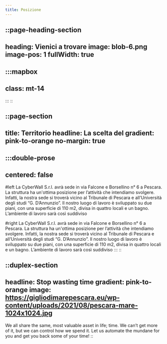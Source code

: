 ```yaml
---
title: Posizione
---
```


::page-heading-section
---
heading: Vienici a trovare
image: blob-6.png
image-pos: 1
fullWidth: true
---
  :::mapbox
  ---
  class: mt-14
  ---
  :::
::

::page-section
---
title: Territorio
headline: La scelta del
gradient: pink-to-orange
no-margin: true
---
  :::double-prose
  ---
  centered: false
  ---
  #left
  La CyberWall S.r.l. avrà sede in via Falcone
  e Borsellino n° 6 a Pescara. La struttura ha
  un'ottima posizione per l’attività che
  intendiamo svolgere. Infatti, la nostra sede si
  troverà vicino al Tribunale di Pescara e
  all’Università degli studi “G. D’Annunzio”. Il
  nostro luogo di lavoro è sviluppato su due
  piani, con una superficie di 110 m2, divisa in
  quattro locali e un bagno. L’ambiente di
  lavoro sarà così suddiviso

  #right
  La CyberWall S.r.l. avrà sede in via Falcone
  e Borsellino n° 6 a Pescara. La struttura ha
  un'ottima posizione per l’attività che
  intendiamo svolgere. Infatti, la nostra sede si
  troverà vicino al Tribunale di Pescara e
  all’Università degli studi “G. D’Annunzio”. Il
  nostro luogo di lavoro è sviluppato su due
  piani, con una superficie di 110 m2, divisa in
  quattro locali e un bagno. L’ambiente di
  lavoro sarà così suddiviso
  :::
::
  
::duplex-section
---
headline: Stop wasting time
gradient: pink-to-orange
image: https://gigliodimarepescara.eu/wp-content/uploads/2021/08/pescara-mare-1024x1024.jpg
---
We all share the same, most valuable asset in life; time. We can’t get more of it, but we can control how we spend it. Let us automate the mundane for you and get you back some of your time!
::